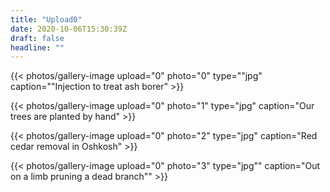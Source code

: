 ```yaml
---
title: "Upload0"
date: 2020-10-06T15:30:39Z
draft: false
headline: ""
---
```

{{< photos/gallery-image upload="0" photo="0" type=""jpg" caption=""Injection to treat ash borer" >}}

<!--more-->

{{< photos/gallery-image upload="0" photo="1" type="jpg" caption="Our trees are planted by hand" >}}

{{< photos/gallery-image upload="0" photo="2" type="jpg" caption="Red cedar removal in Oshkosh" >}}

{{< photos/gallery-image upload="0" photo="3" type="jpg"" caption="Out on a limb pruning a dead branch"" >}}

